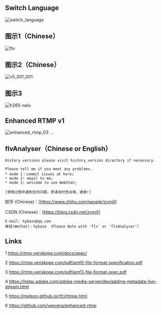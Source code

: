 ## Switch Language
![switch_language](https://github.com/zymill/flvAnalyser/assets/18504455/fc204a6a-844f-4b57-98bc-0a69be93eddc)

## 图示1（Chinese）
![flv](https://user-images.githubusercontent.com/18504455/232966564-3918273e-bca2-4d7a-92c3-f6152ea58298.png)

## 图示2（Chinese）
![v5_001_001](https://user-images.githubusercontent.com/18504455/232966668-1f609e64-6a32-4738-a2df-0e32b13003fc.png)

## 图示3
![h265-nalu](https://user-images.githubusercontent.com/18504455/232966785-9b594660-8ae9-42c0-bfb4-8205badc60f8.png)

## Enhanced RTMP v1
![enhanced_rtmp_03](https://github.com/zymill/flvAnalyser/assets/18504455/d6ae4388-ad00-4f00-be7e-4575cd742501)
...

## flvAnalyser（Chinese or English）

    History versions please visit history_version directory if necessary.

    Please tell me if you meet any problems.
    * mode 1：commit issues at here; 
    * mode 2: email to me;
    * mode 3: welcome to use WebChat;

    [使用过程中遇到任何问题，恳请及时告诉我，谢谢!]

知乎 (Chinese)：[https://www.zhihu.com/people/zymill]

CSDN (Chinese)：[https://blog.csdn.net/zymill]

    E-mail: hybase@qq.com
    微信(WeChat)：hybase （Please Note with 'flv' or 'flvAnalyser'）
    
## Links

1 https://rtmp.veriskope.com/docs/spec/

2 https://rtmp.veriskope.com/pdf/amf0-file-format-specification.pdf

3 https://rtmp.veriskope.com/pdf/amf3-file-format-spec.pdf

4 https://helpx.adobe.com/adobe-media-server/dev/adding-metadata-live-stream.html

5 https://melpon.github.io/rfc/rtmpe.html

6 https://github.com/veovera/enhanced-rtmp
